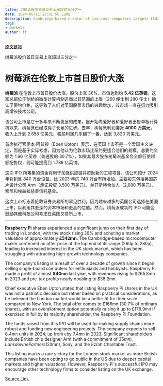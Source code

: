 ```yaml
---
title: 树莓派股价首日交易上涨超过三分之一
date: 2024-06-11T12:01:56.120Z
description: Cambridge-based creator of low-cost computers targets £542mn valuation
tags: 
- markets
author: ft
---
```


[原文链接](https://ft.com/content/6419f805-01e8-4900-9da7-7e4fc8504a81)

树莓派股价首日交易上涨超过三分之一

# 树莓派在伦敦上市首日股价大涨

**树莓派** 在伦敦上市首日股价大涨，股价上涨 36%，市值达到约 **5.42 亿英镑**。这家总部位于剑桥的微型计算机制造商以其范围的上限（260 便士到 280 便士）确认了要约价格，这导致了人们对英国股票市场的兴趣增加，该市场一直在努力吸引高增长技术公司。

该公司上市是它十多年来不断发展的成果，自开始向爱好者和爱好者出售单板计算机以来，树莓派已经取得了长足的进步。去年，树莓派利润接近 **4000 万美元**，收入上升到 2.658 亿美元，税前利润几乎翻了一番，达到 3,820 万美元。

首席执行官伊本·阿普顿（Eben Upton）表示，在英国上市不是一个爱国主义决定，而是基于实际考虑，因为他认为伦敦市场比纽约更适合他们的规模。总要约金额为 1.66 亿英镑（普通股的 30.7%），如果其最大股东树莓派基金会全额行使超额配售权，则可能提高到 1.789 亿英镑。

这次 IPO 所筹集的资金将用于加强供应链并资助新的工程项目。该公司预计 2024 年将销售 840 万台设备，比 2023 年的 740 万台有所增加。主要股东包括英国芯片设计公司 Arm（承诺投资 3,500 万美元）、兰开斯特合伙人（2,000 万美元）、索尼和埃兹拉慈善信托基金。

这次上市标志着伦敦证券交易所的罕见胜利，因为越来越多的英国公司选择在美国上市，以利用其更深的资本市场和更高的估值。然而，树莓派成功的 IPO 可能会鼓励其他科技公司考虑在英国交易所上市。

---

 **Raspberry Pi** shares experienced a significant jump on their first day of trading in London, with the stock rising 36% and achuting a market valuation of approximately **£542mn**. The Cambridge-based microcomputer maker confirmed an offer price at the top end of its range (260p to 
280p), leading to increased interest in the UK stock market, which has been struggling with attracting high-growth technology companies.

The company's listing is a result of over a decade of growth since it began selling single-board computers for enthusiasts and hobbyists. Raspberry Pi made a profit of almost **$40mn** last year, with revenues rising to $265.8mn in 2023 and pre-tax profits nearly doubling to $38.2mn.

Chief executive Eben Upton stated that listing Raspberry Pi shares in the UK was not a patriotic decision but rather based on practical considerations, as he believed the London market would be a better fit for their scale compared to New York. The total offer comes to £166mn (30.7% of ordinary shares), with an overallotment option potentially raising it up to £178.9mn if exercised in full by its majority shareholder, the Raspberry Pi Foundation.

The funds raised from this IPO will be used for making supply chains more robust and funding new engineering projects. The company expects to sell 8.4mn units in 2024, up from eby 7.4mn in 2023. Significant shareholders include British chip designer Arm (with a commitment of $35mn), Lansdowne Partners ($20mn), Sony, and the Ezrah Charitable Trust.

This listing marks a rare victory for the London stock market as more British companies have been opting to go public in the US due to deeper capital markets and higher valuations. However, Raspberry Pi's successful IPO may encourage other technology firms to consider listing on the UK exchange.

[Source Link](https://ft.com/content/6419f805-01e8-4900-9da7-7e4fc8504a81)

